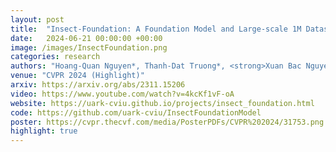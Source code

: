 ```yaml
---
layout: post
title:  "Insect-Foundation: A Foundation Model and Large-scale 1M Dataset for Visual Insect Understanding"
date:   2024-06-21 00:00:00 +00:00
image: /images/InsectFoundation.png
categories: research
authors: "Hoang-Quan Nguyen*, Thanh-Dat Truong*, <strong>Xuan Bac Nguyen</strong>, Ashley Dowling, Xin Li, and Khoa Luu"
venue: "CVPR 2024 (Highlight)"
arxiv: https://arxiv.org/abs/2311.15206
video: https://www.youtube.com/watch?v=4kcKf1vF-oA
website: https://uark-cviu.github.io/projects/insect_foundation.html
code: https://github.com/uark-cviu/InsectFoundationModel
poster: https://cvpr.thecvf.com/media/PosterPDFs/CVPR%202024/31753.png
highlight: true
---
```

